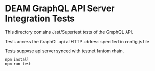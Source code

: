 # DEAM GraphQL API Server Integration Tests

This directory contains Jest/Supertest tests of the GraphQL API.

Tests access the GraphQL api at HTTP address specified in config.js file.

Tests suppose api server synced with testnet fantom chain.

```
npm install
npm run test
```

